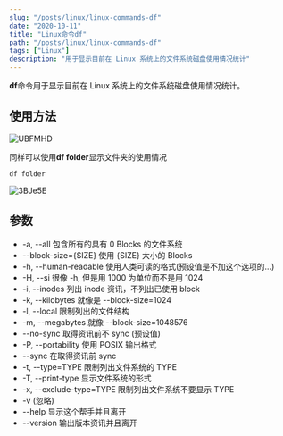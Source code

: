```yaml
---
slug: "/posts/linux/linux-commands-df"
date: "2020-10-11"
title: "Linux命令df"
path: "/posts/linux/linux-commands-df"
tags: ["Linux"]
description: "用于显示目前在 Linux 系统上的文件系统磁盘使用情况统计"
---
```


**df**命令用于显示目前在 Linux 系统上的文件系统磁盘使用情况统计。

## 使用方法

![UBFMHD](https://cdn.jsdelivr.net/gh/funnyPan/pics@master/uPic/UBFMHD.png)

同样可以使用**df folder**显示文件夹的使用情况

``` shell
df folder
```
![3BJe5E](https://cdn.jsdelivr.net/gh/funnyPan/pics@master/uPic/3BJe5E.png)

## 参数

- -a, --all 包含所有的具有 0 Blocks 的文件系统
- --block-size={SIZE} 使用 {SIZE} 大小的 Blocks
- -h, --human-readable 使用人类可读的格式(预设值是不加这个选项的...)
- -H, --si 很像 -h, 但是用 1000 为单位而不是用 1024
- -i, --inodes 列出 inode 资讯，不列出已使用 block
- -k, --kilobytes 就像是 --block-size=1024
- -l, --local 限制列出的文件结构
- -m, --megabytes 就像 --block-size=1048576
- --no-sync 取得资讯前不 sync (预设值)
- -P, --portability 使用 POSIX 输出格式
- --sync 在取得资讯前 sync
- -t, --type=TYPE 限制列出文件系统的 TYPE
- -T, --print-type 显示文件系统的形式
- -x, --exclude-type=TYPE 限制列出文件系统不要显示 TYPE
- -v (忽略)
- --help 显示这个帮手并且离开
- --version 输出版本资讯并且离开